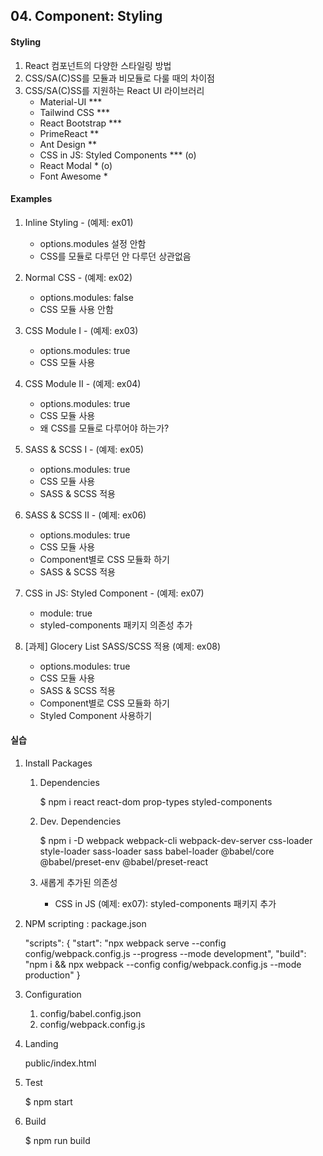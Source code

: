 ## 04. Component: Styling


#### Styling
1. React 컴포넌트의 다양한 스타일링 방법
2. CSS/SA(C)SS를 모듈과 비모듈로 다룰 때의 차이점
3. CSS/SA(C)SS를 지원하는 React UI 라이브러리
    - Material-UI ***
    - Tailwind CSS ***
    - React Bootstrap ***
    - PrimeReact **
    - Ant Design **
    - CSS in JS: Styled Components *** (o) 
    - React Modal *                    (o)
    - Font Awesome *


#### Examples
1. Inline Styling - (예제: ex01)
   - options.modules 설정 안함
   - CSS를 모듈로 다루던 안 다루던 상관없음

2. Normal CSS - (예제: ex02)
   - options.modules: false
   - CSS 모듈 사용 안함

3. CSS Module I - (예제: ex03)
   - options.modules: true
   - CSS 모듈 사용

4. CSS Module II - (예제: ex04)
   - options.modules: true
   - CSS 모듈 사용
   - 왜 CSS를 모듈로 다루어야 하는가?

5. SASS & SCSS I - (예제: ex05)
   - options.modules: true
   - CSS 모듈 사용
   - SASS & SCSS 적용

6. SASS & SCSS II - (예제: ex06)
   - options.modules: true
   - CSS 모듈 사용
   - Component별로 CSS 모듈화 하기
   - SASS & SCSS 적용

7. CSS in JS: Styled Component - (예제: ex07)
   - module: true
   - styled-components 패키지 의존성 추가

8. [과제] Glocery List SASS/SCSS 적용 (예제: ex08)
   - options.modules: true
   - CSS 모듈 사용
   - SASS & SCSS 적용
   - Component별로 CSS 모듈화 하기
   - Styled Component 사용하기

#### 실습
1. Install Packages
   
   1) Dependencies

        $ npm i react react-dom prop-types styled-components

   2) Dev. Dependencies
   
        $ npm i -D webpack webpack-cli webpack-dev-server css-loader style-loader sass-loader sass babel-loader @babel/core @babel/preset-env @babel/preset-react

   3) 새롭게 추가된 의존성
        - CSS in JS (예제: ex07): styled-components 패키지 추가


2. NPM scripting : package.json

    "scripts": {
        "start": "npx webpack serve --config config/webpack.config.js --progress --mode development",
        "build": "npm i && npx webpack --config config/webpack.config.js --mode production"
    } 


3. Configuration

    1) config/babel.config.json
    2) config/webpack.config.js


4. Landing

    public/index.html


5. Test

    $ npm start


6. Build

    $ npm run build 
